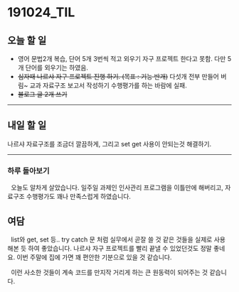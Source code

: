 # 191024_TIL
## 오늘 할 일
- 영어 문법2개 복습, 단어 5개 3번씩 적고 외우기 자구 프로젝트 한다고 못함. 다만 5개 단어를 외우기는 하였음.
- ~~심자때 나르샤 자구 프로젝트 진행 하기. (목표 : 기능 반개)~~ 다섯개 전부 만들어 버림~
교과 자료구조 보고서 작성하기 수행평가를 하는 바람에 실패.
- ~~블로그 글 2개 쓰기~~

***
## 내일 할 일
나르샤 자료구조를 조금더 깔끔하게, 그리고 set get 사용이 안되는것 해결하기.

***
### 하루 돌아보기

&nbsp; 오늘도 알차게 살았습니다. 일주일 과제인 인사관리 프로그램을 이틀만에 해버리고, 자료구조 수행평가도 꽤나 만족스럽게 하였습니다. 

## 여담
&nbsp; list와 get, set 등.. try catch 문 처럼 실무에서 곧잘 쓸 것 같은 것들을 실제로 사용 해본 듯 하여 좋았습니다. 나르샤 자구 프로젝트를 빨리 끝낼 수 있었던것도 정말 좋네요. 이번 주말에 집에 가면 꽤 편안한 기분으로 있을 것 같습니다.

&nbsp; 이런 사소한 것들이 계속 코드를 만지작 거리게 하는 큰 원동력이 되어주는 것 같습니다.